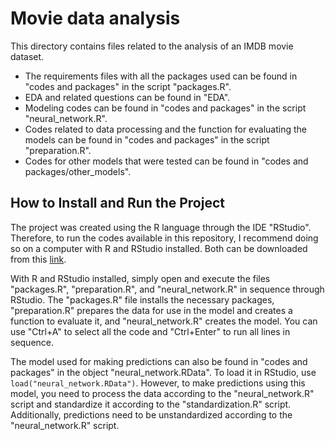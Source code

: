 # Movie data analysis

This directory contains files related to the analysis of an IMDB movie dataset.

- The requirements files with all the packages used can be found in "codes and packages" in the script "packages.R".
- EDA and related questions can be found in "EDA".
- Modeling codes can be found in "codes and packages" in the script "neural_network.R".
- Codes related to data processing and the function for evaluating the models can be found in "codes and packages" in the script "preparation.R".
- Codes for other models that were tested can be found in "codes and packages/other_models".

## How to Install and Run the Project

The project was created using the R language through the IDE "RStudio". Therefore, to run the codes available in this repository, I recommend doing so on a computer with R and RStudio installed. Both can be downloaded from this [link](https://posit.co/download/rstudio-desktop/).

With R and RStudio installed, simply open and execute the files "packages.R", "preparation.R", and "neural_network.R" in sequence through RStudio. The "packages.R" file installs the necessary packages, "preparation.R" prepares the data for use in the model and creates a function to evaluate it, and "neural_network.R" creates the model. You can use "Ctrl+A" to select all the code and "Ctrl+Enter" to run all lines in sequence.

The model used for making predictions can also be found in "codes and packages" in the object "neural_network.RData". To load it in RStudio, use `load("neural_network.RData")`. However, to make predictions using this model, you need to process the data according to the "neural_network.R" script and standardize it according to the "standardization.R" script. Additionally, predictions need to be unstandardized according to the "neural_network.R" script.



